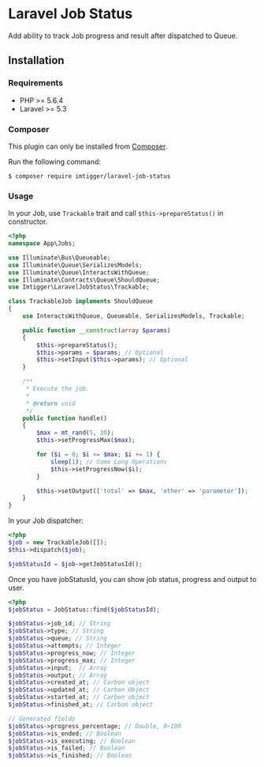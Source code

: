 # Laravel Job Status

Add ability to track Job progress and result after dispatched to Queue.

## Installation

### Requirements

- PHP >= 5.6.4
- Laravel >= 5.3

### Composer

This plugin can only be installed from [Composer](https://getcomposer.org/).

Run the following command:
```
$ composer require imtigger/laravel-job-status
```

### Usage

In your Job, use `Trackable` trait and call `$this->prepareStatus()` in constructor.

```php
<?php
namespace App\Jobs;

use Illuminate\Bus\Queueable;
use Illuminate\Queue\SerializesModels;
use Illuminate\Queue\InteractsWithQueue;
use Illuminate\Contracts\Queue\ShouldQueue;
use Imtigger\LaravelJobStatus\Trackable;

class TrackableJob implements ShouldQueue
{
    use InteractsWithQueue, Queueable, SerializesModels, Trackable;

    public function __construct(array $params)
    {
        $this->prepareStatus();
        $this->params = $params; // Optional
        $this->setInput($this->params); // Optional
    }

    /**
     * Execute the job.
     *
     * @return void
     */
    public function handle()
    {
        $max = mt_rand(5, 30);
        $this->setProgressMax($max);

        for ($i = 0; $i <= $max; $i += 1) {
            sleep(1); // Some Long Operations
            $this->setProgressNow($i);
        }

        $this->setOutput(['total' => $max, 'other' => 'parameter']);
    }
}

```

In your Job dispatcher:

```php
<?php
$job = new TrackableJob([]);
$this->dispatch($job);

$jobStatusId = $job->getJobStatusId();
```

Once you have jobStatusId, you can show job status, progress and output to user.

```php
<?php
$jobStatus = JobStatus::find($jobStatusId);

$jobStatus->job_id; // String
$jobStatus->type; // String
$jobStatus->queue; // String
$jobStatus->attempts; // Integer
$jobStatus->progress_now; // Integer
$jobStatus->progress_max; // Integer
$jobStatus->input;  // Array
$jobStatus->output; // Array
$jobStatus->created_at; // Carbon object
$jobStatus->updated_at; // Carbon Object
$jobStatus->started_at; // Carbon object
$jobStatus->finished_at; // Carbon object

// Generated fields
$jobStatus->progress_percentage; // Double, 0~100
$jobStatus->is_ended; // Boolean
$jobStatus->is_executing; // Boolean
$jobStatus->is_failed; // Boolean
$jobStatus->is_finished; // Boolean
```
